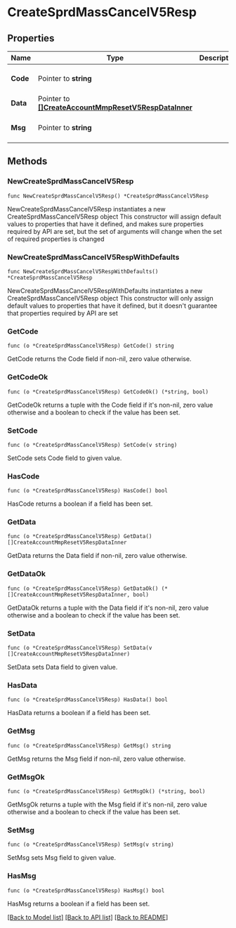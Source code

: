 # CreateSprdMassCancelV5Resp

## Properties

Name | Type | Description | Notes
------------ | ------------- | ------------- | -------------
**Code** | Pointer to **string** |  | [optional] [default to ""]
**Data** | Pointer to [**[]CreateAccountMmpResetV5RespDataInner**](CreateAccountMmpResetV5RespDataInner.md) |  | [optional] 
**Msg** | Pointer to **string** |  | [optional] [default to ""]

## Methods

### NewCreateSprdMassCancelV5Resp

`func NewCreateSprdMassCancelV5Resp() *CreateSprdMassCancelV5Resp`

NewCreateSprdMassCancelV5Resp instantiates a new CreateSprdMassCancelV5Resp object
This constructor will assign default values to properties that have it defined,
and makes sure properties required by API are set, but the set of arguments
will change when the set of required properties is changed

### NewCreateSprdMassCancelV5RespWithDefaults

`func NewCreateSprdMassCancelV5RespWithDefaults() *CreateSprdMassCancelV5Resp`

NewCreateSprdMassCancelV5RespWithDefaults instantiates a new CreateSprdMassCancelV5Resp object
This constructor will only assign default values to properties that have it defined,
but it doesn't guarantee that properties required by API are set

### GetCode

`func (o *CreateSprdMassCancelV5Resp) GetCode() string`

GetCode returns the Code field if non-nil, zero value otherwise.

### GetCodeOk

`func (o *CreateSprdMassCancelV5Resp) GetCodeOk() (*string, bool)`

GetCodeOk returns a tuple with the Code field if it's non-nil, zero value otherwise
and a boolean to check if the value has been set.

### SetCode

`func (o *CreateSprdMassCancelV5Resp) SetCode(v string)`

SetCode sets Code field to given value.

### HasCode

`func (o *CreateSprdMassCancelV5Resp) HasCode() bool`

HasCode returns a boolean if a field has been set.

### GetData

`func (o *CreateSprdMassCancelV5Resp) GetData() []CreateAccountMmpResetV5RespDataInner`

GetData returns the Data field if non-nil, zero value otherwise.

### GetDataOk

`func (o *CreateSprdMassCancelV5Resp) GetDataOk() (*[]CreateAccountMmpResetV5RespDataInner, bool)`

GetDataOk returns a tuple with the Data field if it's non-nil, zero value otherwise
and a boolean to check if the value has been set.

### SetData

`func (o *CreateSprdMassCancelV5Resp) SetData(v []CreateAccountMmpResetV5RespDataInner)`

SetData sets Data field to given value.

### HasData

`func (o *CreateSprdMassCancelV5Resp) HasData() bool`

HasData returns a boolean if a field has been set.

### GetMsg

`func (o *CreateSprdMassCancelV5Resp) GetMsg() string`

GetMsg returns the Msg field if non-nil, zero value otherwise.

### GetMsgOk

`func (o *CreateSprdMassCancelV5Resp) GetMsgOk() (*string, bool)`

GetMsgOk returns a tuple with the Msg field if it's non-nil, zero value otherwise
and a boolean to check if the value has been set.

### SetMsg

`func (o *CreateSprdMassCancelV5Resp) SetMsg(v string)`

SetMsg sets Msg field to given value.

### HasMsg

`func (o *CreateSprdMassCancelV5Resp) HasMsg() bool`

HasMsg returns a boolean if a field has been set.


[[Back to Model list]](../README.md#documentation-for-models) [[Back to API list]](../README.md#documentation-for-api-endpoints) [[Back to README]](../README.md)


